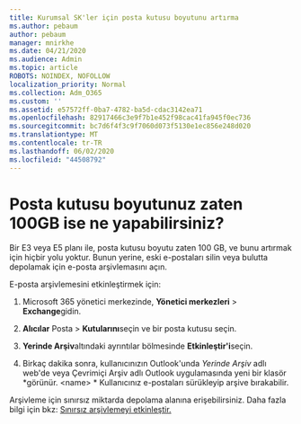 ```yaml
---
title: Kurumsal SK'ler için posta kutusu boyutunu artırma
ms.author: pebaum
author: pebaum
manager: mnirkhe
ms.date: 04/21/2020
ms.audience: Admin
ms.topic: article
ROBOTS: NOINDEX, NOFOLLOW
localization_priority: Normal
ms.collection: Adm_O365
ms.custom: ''
ms.assetid: e57572ff-0ba7-4782-ba5d-cdac3142ea71
ms.openlocfilehash: 82917466c3e9f7b1e452f98cac41fa945f0ec736
ms.sourcegitcommit: bc7d6f4f3c9f7060d073f5130e1ec856e248d020
ms.translationtype: MT
ms.contentlocale: tr-TR
ms.lasthandoff: 06/02/2020
ms.locfileid: "44508792"
---
```

# <a name="what-to-do-if-your-mailbox-size-is-already-100gb"></a>Posta kutusu boyutunuz zaten 100GB ise ne yapabilirsiniz?

Bir E3 veya E5 planı ile, posta kutusu boyutu zaten 100 GB, ve bunu artırmak için hiçbir yolu yoktur. Bunun yerine, eski e-postaları silin veya bulutta depolamak için e-posta arşivlemasını açın. 
  
E-posta arşivlemesini etkinleştirmek için:
  
1. Microsoft 365 yönetici merkezinde, **Yönetici merkezleri** \> **Exchange**gidin. 
    
2. **Alıcılar** Posta \> **Kutularını**seçin ve bir posta kutusu seçin. 
    
3. **Yerinde Arşiv**altındaki ayrıntılar bölmesinde **Etkinleştir'i**seçin. 
    
4. Birkaç dakika sonra, kullanıcınızın Outlook'unda *Yerinde Arşiv* adlı web'de veya Çevrimiçi Arşiv adlı Outlook uygulamasında yeni bir klasör *görünür. \<name\> * Kullanıcınız e-postaları sürükleyip arşive bırakabilir. 
    
Arşivleme için sınırsız miktarda depolama alanına erişebilirsiniz. Daha fazla bilgi için bkz: [Sınırsız arşivlemeyi etkinleştir.](https://docs.microsoft.com/microsoft-365/compliance/enable-unlimited-archiving)
  

